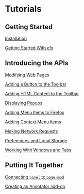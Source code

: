 # Tutorials #

## Getting Started ##

 [Installation](dev-guide/addon-development/installation.html) 
<br/>

 [Getting Started With cfx](dev-guide/addon-development/getting-started-with-cfx.html) 

## Introducing the APIs ##

 [Modifying Web Pages](dev-guide/addon-development/tutorials/modifying-web-pages.html) 
<br/>

 [Adding a Button to the Toolbar](dev-guide/addon-development/tutorials/modifying-web-pages.html) 
<br/>

 [Adding HTML Content to the Toolbar](dev-guide/addon-development/tutorials/modifying-web-pages.html) 
<br/>

 [Displaying Popups](dev-guide/addon-development/tutorials/modifying-web-pages.html) 
<br/>

 [Adding Menu Items to Firefox](dev-guide/addon-development/tutorials/modifying-web-pages.html) 
<br/>

 [Adding Context Menu Items](dev-guide/addon-development/tutorials/modifying-web-pages.html) 
<br/>

 [Making Network Requests](dev-guide/addon-development/tutorials/modifying-web-pages.html) 
<br/>

 [Preferences and Local Storage](dev-guide/addon-development/tutorials/modifying-web-pages.html) 
<br/>

 [Working With Windows and Tabs](dev-guide/addon-development/tutorials/modifying-web-pages.html) 
<br/>

## Putting It Together ##

 [Connecting `panel` to `page-mod`](dev-guide/addon-development/tutorials/panel-to-pagemod.html) 

 [Creating an Annotator add-on](dev-guide/addon-development/tutorials/annotator.html) 
